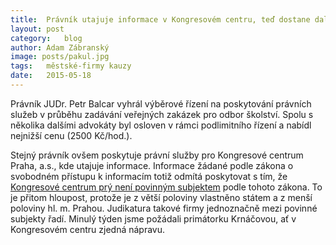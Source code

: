 ```yaml
---
title:	Právník utajuje informace v Kongresovém centru, teď dostane další zakázku od Prahy
layout:	post
category:	blog
author:	Adam Zábranský
image: posts/pakul.jpg
tags:	městské-firmy kauzy
date:	2015-05-18
---
```


Právník JUDr. Petr Balcar vyhrál výběrové řízení na poskytování právních služeb v průběhu zadávání veřejných zakázek pro odbor školství. Spolu s několika dalšími advokáty byl osloven v rámci podlimitního řízení a nabídl nejnižší cenu (2500 Kč/hod.).

Stejný právník ovšem poskytuje právní služby pro Kongresové centrum Praha, a.s., kde utajuje informace. Informace žádané podle zákona o svobodném přístupu k informacím totiž odmítá poskytovat s tím, že [Kongresové centrum prý není povinným subjektem](https://github.com/pirati-cz/KlubPraha/blob/master/spisy/2015/53-poskytovani-informaci-kongresovym-centrem/1-vyzva-kongresovemu-centru/odpoved.pdf) podle tohoto zákona. To je přitom hloupost, protože je z větší poloviny vlastněno státem a z menší poloviny hl. m. Prahou. Judikatura takové firmy jednoznačně mezi povinné subjekty řadí. Minulý týden jsme požádali primátorku Krnáčovou, ať v Kongresovém centru zjedná nápravu.


